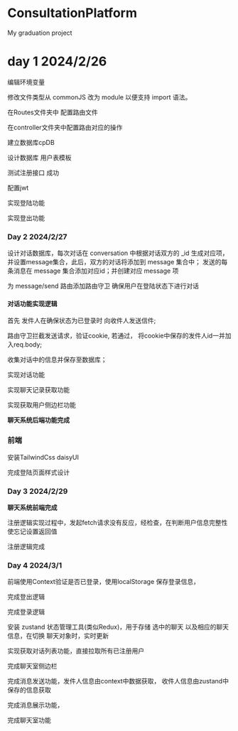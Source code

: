 # ConsultationPlatform
My graduation project

# day 1 2024/2/26
编辑环境变量

修改文件类型从 commonJS 改为 module 以便支持 import 语法。

在Routes文件夹中 配置路由文件

在controller文件夹中配置路由对应的操作

建立数据库cpDB

设计数据库 用户表模板

测试注册接口 成功

配置jwt

实现登陆功能

实现登出功能

### Day 2 2024/2/27

设计对话数据库，每次对话在 conversation 中根据对话双方的 _id 生成对应项，并设置message集合，此后，双方的对话将添加到 message 集合中； 发送的每条消息在 message 集合添加对应id；并创建对应 message 项

为 message/send 路由添加路由守卫 确保用户在登陆状态下进行对话



#### 对话功能实现逻辑

首先 发件人在确保状态为已登录时 向收件人发送信件;

路由守卫拦截发送请求，验证cookie, 若通过， 将cookie中保存的发件人id一并加入req.body;

收集对话中的信息并保存至数据库；



实现对话功能

实现聊天记录获取功能

实现获取用户侧边栏功能

**聊天系统后端功能完成**

### 前端

安装TailwindCss daisyUI

完成登陆页面样式设计

### Day 3 2024/2/29

**聊天系统前端完成**

注册逻辑实现过程中，发起fetch请求没有反应，经检查，在判断用户信息完整性使忘记设置返回值

注册逻辑完成

### Day 4 2024/3/1

前端使用Context验证是否已登录，使用localStorage 保存登录信息，

完成登出逻辑

完成登录逻辑

安装 zustand 状态管理工具(类似Redux)，用于存储 选中的聊天 以及相应的聊天信息，在切换 聊天对象时，实时更新

实现获取对话列表功能，直接拉取所有已注册用户

完成聊天室侧边栏

完成消息发送功能，发件人信息由context中数据获取， 收件人信息由zustand中保存的信息获取

完成消息展示功能，

完成聊天室功能

